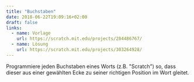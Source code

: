 ```yaml
---
title: "Buchstaben"
date: 2018-06-22T19:09:16+02:00
draft: false
links:
  - name: Vorlage
    url: https://scratch.mit.edu/projects/284486767/
  - name: Lösung
    url: https://scratch.mit.edu/projects/303264928/
---
```


Programmiere jeden Buchstaben eines Worts (z.B. &quot;Scratch&quot;) so, dass dieser aus einer gewählten Ecke zu seiner richtigen Position im Wort gleitet.
